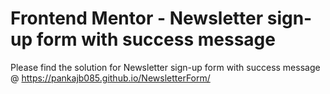 # Frontend Mentor - Newsletter sign-up form with success message

Please find the solution for Newsletter sign-up form with success message @ https://pankajb085.github.io/NewsletterForm/